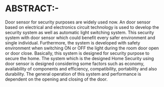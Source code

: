 # ABSTRACT:-
Door sensor for security purposes are widely used now.
An door sensor based on electrical and electronics circuit technology is used to develop the security system as well as automatic light switching system. 
This security system with door sensor which could benefit every safer environment and single individual.
Furthermore, the system is developed with safety environment when switching ON or OFF the light during the room door open or door close.
Basically, this system is designed for security purpose to secure the home.
The system which is the designed Home Security using door sensor is designed considering some factors such as economy, availability of components and efficiency, compatibility, portability and also durability.
The general operation of this system and performance is dependent on the opening and closing of the door.
